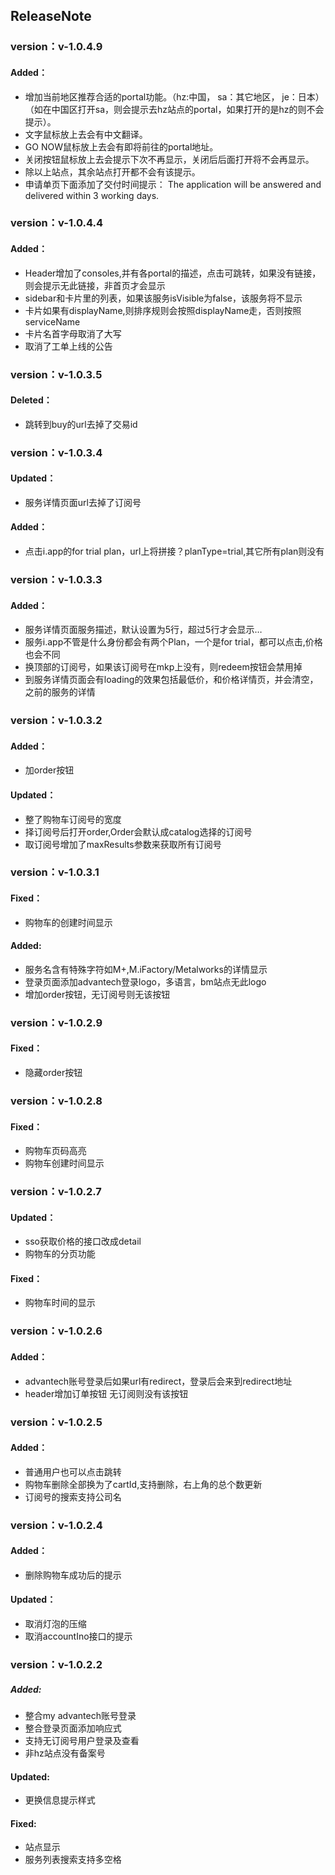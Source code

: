 ## ReleaseNote


### version：v-1.0.4.9
#### Added：
- 增加当前地区推荐合适的portal功能。（hz:中国， sa：其它地区， je：日本）（如在中国区打开sa，则会提示去hz站点的portal，如果打开的是hz的则不会提示）。
- 文字鼠标放上去会有中文翻译。
- GO NOW鼠标放上去会有即将前往的portal地址。
- 关闭按钮鼠标放上去会提示下次不再显示，关闭后后面打开将不会再显示。
- 除以上站点，其余站点打开都不会有该提示。
- 申请单页下面添加了交付时间提示： The application will be answered and delivered within 3 working days.

### version：v-1.0.4.4
#### Added：
- Header增加了consoles,并有各portal的描述，点击可跳转，如果没有链接，则会提示无此链接，非首页才会显示
- sidebar和卡片里的列表，如果该服务isVisible为false，该服务将不显示
- 卡片如果有displayName,则排序规则会按照displayName走，否则按照serviceName
- 卡片名首字母取消了大写
- 取消了工单上线的公告

### version：v-1.0.3.5
#### Deleted：
- 跳转到buy的url去掉了交易id

### version：v-1.0.3.4
#### Updated：
- 服务详情页面url去掉了订阅号
#### Added：
- 点击i.app的for trial plan，url上将拼接？planType=trial,其它所有plan则没有

### version：v-1.0.3.3
#### Added：
- 服务详情页面服务描述，默认设置为5行，超过5行才会显示…
- 服务i.app不管是什么身份都会有两个Plan，一个是for trial，都可以点击,价格也会不同
- 换顶部的订阅号，如果该订阅号在mkp上没有，则redeem按钮会禁用掉
- 到服务详情页面会有loading的效果包括最低价，和价格详情页，并会清空，之前的服务的详情

### version：v-1.0.3.2
#### Added：
- 加order按钮
#### Updated：
- 整了购物车订阅号的宽度
- 择订阅号后打开order,Order会默认成catalog选择的订阅号
- 取订阅号增加了maxResults参数来获取所有订阅号

### version：v-1.0.3.1
#### Fixed：
- 购物车的创建时间显示
#### Added:
- 服务名含有特殊字符如M+,M.iFactory/Metalworks的详情显示
- 登录页面添加advantech登录logo，多语言，bm站点无此logo
- 增加order按钮，无订阅号则无该按钮

### version：v-1.0.2.9
#### Fixed：
- 隐藏order按钮 

### version：v-1.0.2.8
#### Fixed：
- 购物车页码高亮
- 购物车创建时间显示

### version：v-1.0.2.7
#### Updated：
- sso获取价格的接口改成detail
- 购物车的分页功能
#### Fixed：
- 购物车时间的显示

### version：v-1.0.2.6
#### Added：
- advantech账号登录后如果url有redirect，登录后会来到redirect地址
- header增加订单按钮 无订阅则没有该按钮

### version：v-1.0.2.5
####  Added：
- 普通用户也可以点击跳转
- 购物车删除全部换为了cartId,支持删除，右上角的总个数更新
- 订阅号的搜索支持公司名

### version：v-1.0.2.4
####  Added：
- 删除购物车成功后的提示
####  Updated：
- 取消灯泡的压缩
- 取消accountIno接口的提示

### version：v-1.0.2.2
##### Added:
- 整合my advantech账号登录
- 整合登录页面添加响应式
- 支持无订阅号用户登录及查看
- 非hz站点没有备案号
#### Updated:
- 更换信息提示样式
#### Fixed:
- 站点显示
- 服务列表搜索支持多空格
